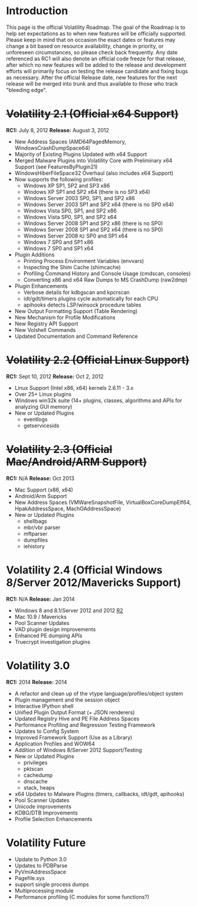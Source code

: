 

# Introduction #

This page is the official Volatility Roadmap. The goal of the Roadmap is to help set expectations as to when new features will be officially supported. Please keep in mind that on occasion the exact dates or features may change a bit based on resource availability, change in priority, or unforeseen circumstances, so please check back frequently.  Any date referenced as RC1 will also denote an official code freeze for that release, after which no new features will be added to the release and development efforts will primarily focus on testing the release candidate and fixing bugs as necessary.  After the official Release date, new features for the next release will be merged into trunk and thus available to those who track "bleeding edge".

# ~~Volatility 2.1 (Official x64 Support)~~ #

**RC1:** July 8, 2012
**Release:** August 3, 2012

  * New Address Spaces (AMD64PagedMemory, WindowsCrashDumpSpace64)
  * Majority of Existing Plugins Updated with x64 Support
  * Merged Malware Plugins into Volatility Core with Preliminary x64 Support (see FeaturesByPlugin21)
  * WindowsHiberFileSpace32 Overhaul (also includes x64 Support)
  * Now supports the following profiles:
    * Windows XP SP1, SP2 and SP3 x86
    * Windows XP SP1 and SP2 x64 (there is no SP3 x64)
    * Windows Server 2003 SP0, SP1, and SP2 x86
    * Windows Server 2003 SP1 and SP2 x64 (there is no SP0 x64)
    * Windows Vista SP0, SP1, and SP2 x86
    * Windows Vista SP0, SP1, and SP2 x64
    * Windows Server 2008 SP1 and SP2 x86 (there is no SP0)
    * Windows Server 2008 SP1 and SP2 x64 (there is no SP0)
    * Windows Server 2008 `R2` SP0 and SP1 x64
    * Windows 7 SP0 and SP1 x86
    * Windows 7 SP0 and SP1 x64
  * Plugin Additions
    * Printing Process Environment Variables (envvars)
    * Inspecting the Shim Cache (shimcache)
    * Profiling Command History and Console Usage (cmdscan, consoles)
    * Converting x86 and x64 Raw Dumps to MS CrashDump (raw2dmp)
  * Plugin Enhancements
    * Verbose details for kdbgscan and kpcrscan
    * idt/gdt/timers plugins cycle automatically for each CPU
    * apihooks detects LSP/winsock procedure tables
  * New Output Formatting Support (Table Rendering)
  * New Mechanism for Profile Modifications
  * New Registry API Support
  * New Volshell Commands
  * Updated Documentation and Command Reference

# ~~Volatility 2.2 (Official Linux Support)~~ #

**RC1:** Sept 10, 2012
**Release:** Oct 2, 2012

  * Linux Support (Intel x86, x64) kernels 2.6.11 - 3.x
  * Over 25+ Linux plugins
  * Windows win32k suite (14+ plugins, classes, algorithms and APIs for analyzing GUI memory)
  * New or Updated Plugins
    * eventlogs
    * getservicesids

# ~~Volatility 2.3 (Official Mac/Android/ARM Support)~~ #

**RC1:** N/A
**Release:** Oct 2013

  * Mac Support (x86, x64)
  * Android/Arm Support
  * New Address Spaces (VMWareSnapshotFile, VirtualBoxCoreDumpElf64, HpakAddressSpace, MachOAddressSpace)
  * New or Updated Plugins
    * shellbags
    * mbr/vbr parser
    * mftparser
    * dumpfiles
    * iehistory

# Volatility 2.4 (Official Windows 8/Server 2012/Mavericks Support) #

**RC1:** N/A
**Release:** Jan 2014

  * Windows 8 and 8.1/Server 2012 and 2012 [R2](https://code.google.com/p/volatility/source/detail?r=2)
  * Mac 10.9 / Mavericks
  * Pool Scanner Updates
  * VAD plugin design improvements
  * Enhanced PE dumping APIs
  * Truecrypt investigation plugins

# Volatility 3.0 #

**RC1:** 2014
**Release:** 2014

  * A refactor and clean up of the vtype language/profiles/object system
  * Plugin management and the session object
  * Interactive IPython shell
  * Unified Plugin Output Format (+ JSON renderers)
  * Updated Registry Hive and PE File Address Spaces
  * Performance Profiling and Regression Testing Framework
  * Updates to Config System
  * Improved Framework Support (Use as a Library)
  * Application Profiles and WOW64
  * Addition of Windows 8/Server 2012 Support/Testing
  * New or Updated Plugins
    * privileges
    * pktscan
    * cachedump
    * dnscache
    * stack, heaps
  * x64 Updates to Malware Plugins (timers, callbacks, idt/gdt, apihooks)
  * Pool Scanner Updates
  * Unicode improvements
  * KDBG/DTB Improvements
  * Profile Selection Enhancements

# Volatility Future #

  * Update to Python 3.0
  * Updates to PDBParse
  * PyVmiAddressSpace
  * Pagefile.sys
  * support single process dumps
  * Multiprocessing module
  * Performance profiling (C modules for some functions?)